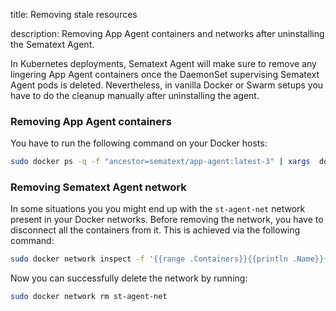 title: Removing stale resources

description:  Removing App Agent containers and networks after uninstalling the Sematext Agent.

In Kubernetes deployments, Sematext Agent will make sure to remove any lingering App Agent containers once the DaemonSet supervising Sematext Agent pods is deleted. Nevertheless, in vanilla Docker or Swarm setups you have to do the cleanup manually after uninstalling the agent.

### Removing App Agent containers

You have to run the following command on your Docker hosts:

```bash
sudo docker ps -q -f "ancestor=sematext/app-agent:latest-3" | xargs  docker rm -f
```



### Removing Sematext Agent network

In some situations you you might end up with the `st-agent-net`  network present in your Docker networks. Before removing the network, you have to disconnect all the containers from it. This is achieved via the following command:

```bash
sudo docker network inspect -f '{{range .Containers}}{{println .Name}}{{end}}' st-agent-net | xargs -I {} docker network disconnect st-agent-net {}
```

Now you can successfully delete the network by running:

```bash
sudo docker network rm st-agent-net
```
